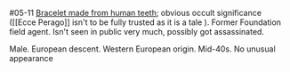 #05-11
[Bracelet made from human teeth](https://scp-wiki.wikidot.com/ecceperago); obvious occult significance ([[Ecce Perago]] isn't to be fully trusted as it is a tale ). Former Foundation field agent. Isn't seen in public very much, possibly got assassinated.

Male. European descent. Western European origin. Mid-40s. No unusual appearance